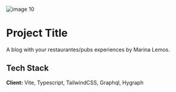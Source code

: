 ![image 10](https://user-images.githubusercontent.com/66570560/185268809-1e75ecdd-22a8-45c2-871f-a87e44a8a6d8.png)

# Project Title

A blog with your restaurantes/pubs experiences by Marina Lemos.

## Tech Stack

**Client:** Vite, Typescript, TailwindCSS, Graphql, Hygraph
